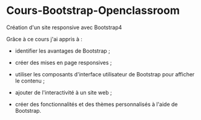 # Cours-Bootstrap-Openclassroom
Création d'un site responsive avec Bootstrap4
	
Grâce à ce cours j'ai appris à : 

- identifier les avantages de Bootstrap ;

- créer des mises en page responsives ;

- utiliser les composants d'interface utilisateur de Bootstrap pour afficher le contenu ;

- ajouter de l'interactivité à un site web ;

- créer des fonctionnalités et des thèmes personnalisés à l'aide de Bootstrap.


